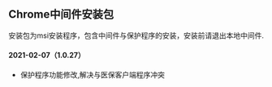 ## Chrome中间件安装包
安装包为msi安装程序，包含中间件与保护程序的安装，安装前请退出本地中间件.

#### 2021-02-07（1.0.27）
+ 保护程序功能修改,解决与医保客户端程序冲突